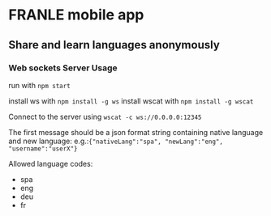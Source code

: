 # FRANLE mobile app

## Share and learn languages anonymously

### Web sockets Server Usage
run with `npm start`

install ws with `npm install -g ws`
install wscat with `npm install -g wscat`

Connect to the server using `wscat -c ws://0.0.0.0:12345`

The first message should be a json format string containing native language and new language:
e.g.:`{"nativeLang":"spa", "newLang":"eng", "username":"userX"}`

Allowed language codes:
+ spa
+ eng
+ deu
+ fr
